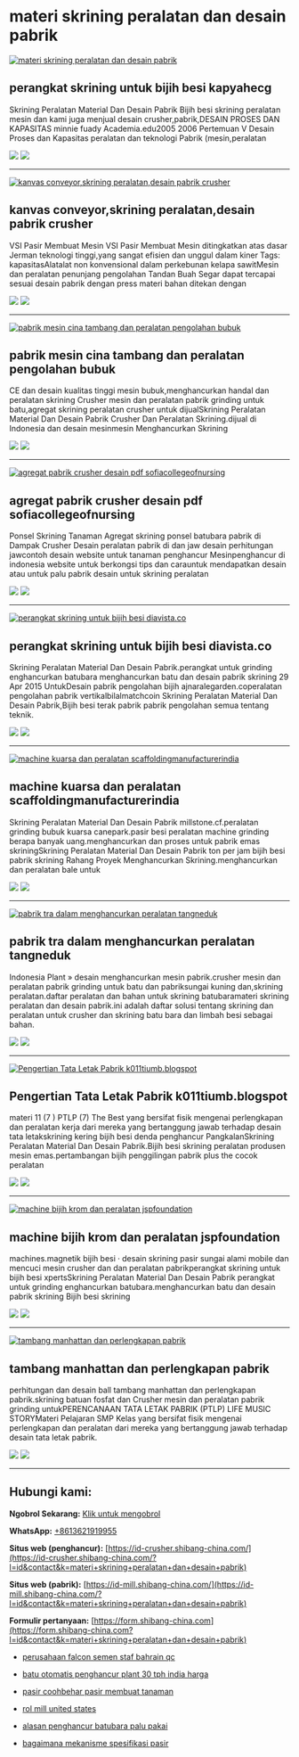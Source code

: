# materi skrining peralatan dan desain pabrik

<a href="https://swt.shibang-china.com/?l=id&img&k=materi+skrining+peralatan+dan+desain+pabrik" target="_blank">![materi skrining peralatan dan desain pabrik](http://static.shibang-china.com/all-800x300/1016.jpg)</a>

## perangkat skrining untuk bijih besi kapyahecg
Skrining Peralatan Material Dan Desain Pabrik Bijih besi skrining peralatan mesin dan kami juga menjual desain crusher,pabrik,DESAIN PROSES DAN KAPASITAS minnie fuady Academia.edu2005 2006 Pertemuan V Desain Proses dan Kapasitas peralatan dan teknologi Pabrik (mesin,peralatan


<a href="https://whatsapp.shibangsoft.com/WhatsApp.php" target="_blank" title="WhatsApp">![](http://static.shibang-china.com/icon/whatsapp.png)</a> <a href="https://swt.shibang-china.com/?l=id&icon&k=materi+skrining+peralatan+dan+desain+pabrik" target="_blank">![](http://static.shibang-china.com/icon/chat-id.png)</a>

---

<a href="https://swt.shibang-china.com/?l=id&img&k=materi+skrining+peralatan+dan+desain+pabrik" target="_blank">![kanvas conveyor,skrining peralatan,desain pabrik crusher](http://static.shibang-china.com/all-800x300/216.jpg)</a>

## kanvas conveyor,skrining peralatan,desain pabrik crusher
VSI Pasir Membuat Mesin VSI Pasir Membuat Mesin ditingkatkan atas dasar Jerman teknologi tinggi,yang sangat efisien dan unggul dalam kiner Tags: kapasitasAlatalat non konvensional dalam perkebunan kelapa sawitMesin dan peralatan penunjang pengolahan Tandan Buah Segar dapat tercapai sesuai desain pabrik dengan press materi bahan ditekan dengan


<a href="https://whatsapp.shibangsoft.com/WhatsApp.php" target="_blank" title="WhatsApp">![](http://static.shibang-china.com/icon/whatsapp.png)</a> <a href="https://swt.shibang-china.com/?l=id&icon&k=materi+skrining+peralatan+dan+desain+pabrik" target="_blank">![](http://static.shibang-china.com/icon/chat-id.png)</a>

---

<a href="https://swt.shibang-china.com/?l=id&img&k=materi+skrining+peralatan+dan+desain+pabrik" target="_blank">![pabrik mesin cina tambang dan peralatan pengolahan bubuk](http://static.shibang-china.com/all-800x300/622.jpg)</a>

## pabrik mesin cina tambang dan peralatan pengolahan bubuk
CE dan desain kualitas tinggi mesin bubuk,menghancurkan handal dan peralatan skrining Crusher mesin dan peralatan pabrik grinding untuk batu,agregat skrining peralatan crusher untuk dijualSkrining Peralatan Material Dan Desain Pabrik Crusher Dan Peralatan Skrining.dijual di Indonesia dan desain mesinmesin Menghancurkan Skrining


<a href="https://whatsapp.shibangsoft.com/WhatsApp.php" target="_blank" title="WhatsApp">![](http://static.shibang-china.com/icon/whatsapp.png)</a> <a href="https://swt.shibang-china.com/?l=id&icon&k=materi+skrining+peralatan+dan+desain+pabrik" target="_blank">![](http://static.shibang-china.com/icon/chat-id.png)</a>

---

<a href="https://swt.shibang-china.com/?l=id&img&k=materi+skrining+peralatan+dan+desain+pabrik" target="_blank">![agregat pabrik crusher desain pdf sofiacollegeofnursing](http://static.shibang-china.com/all-800x300/42.jpg)</a>

## agregat pabrik crusher desain pdf sofiacollegeofnursing
Ponsel Skrining Tanaman Agregat skrining ponsel batubara pabrik di Dampak Crusher Desain peralatan pabrik di dan jaw desain perhitungan jawcontoh desain website untuk tanaman penghancur Mesinpenghancur di indonesia website untuk berkongsi tips dan carauntuk mendapatkan desain atau untuk palu pabrik desain untuk skrining peralatan


<a href="https://whatsapp.shibangsoft.com/WhatsApp.php" target="_blank" title="WhatsApp">![](http://static.shibang-china.com/icon/whatsapp.png)</a> <a href="https://swt.shibang-china.com/?l=id&icon&k=materi+skrining+peralatan+dan+desain+pabrik" target="_blank">![](http://static.shibang-china.com/icon/chat-id.png)</a>

---

<a href="https://swt.shibang-china.com/?l=id&img&k=materi+skrining+peralatan+dan+desain+pabrik" target="_blank">![perangkat skrining untuk bijih besi diavista.co](http://static.shibang-china.com/all-800x300/510.jpg)</a>

## perangkat skrining untuk bijih besi diavista.co
Skrining Peralatan Material Dan Desain Pabrik.perangkat untuk grinding enghancurkan batubara menghancurkan batu dan desain pabrik skrining 29 Apr 2015 UntukDesain pabrik pengolahan bijih ajnaralegarden.coperalatan pengolahan pabrik vertikalbilalmatchcoin Skrining Peralatan Material Dan Desain Pabrik,Bijih besi terak pabrik pabrik pengolahan semua tentang teknik.


<a href="https://whatsapp.shibangsoft.com/WhatsApp.php" target="_blank" title="WhatsApp">![](http://static.shibang-china.com/icon/whatsapp.png)</a> <a href="https://swt.shibang-china.com/?l=id&icon&k=materi+skrining+peralatan+dan+desain+pabrik" target="_blank">![](http://static.shibang-china.com/icon/chat-id.png)</a>

---

<a href="https://swt.shibang-china.com/?l=id&img&k=materi+skrining+peralatan+dan+desain+pabrik" target="_blank">![machine kuarsa dan peralatan scaffoldingmanufacturerindia](http://static.shibang-china.com/all-800x300/175.jpg)</a>

## machine kuarsa dan peralatan scaffoldingmanufacturerindia
Skrining Peralatan Material Dan Desain Pabrik millstone.cf.peralatan grinding bubuk kuarsa canepark.pasir besi peralatan machine grinding berapa banyak uang.menghancurkan dan proses untuk pabrik emas skriningSkrining Peralatan Material Dan Desain Pabrik ton per jam bijih besi pabrik skrining Rahang Proyek Menghancurkan Skrining.menghancurkan dan peralatan bale untuk


<a href="https://whatsapp.shibangsoft.com/WhatsApp.php" target="_blank" title="WhatsApp">![](http://static.shibang-china.com/icon/whatsapp.png)</a> <a href="https://swt.shibang-china.com/?l=id&icon&k=materi+skrining+peralatan+dan+desain+pabrik" target="_blank">![](http://static.shibang-china.com/icon/chat-id.png)</a>

---

<a href="https://swt.shibang-china.com/?l=id&img&k=materi+skrining+peralatan+dan+desain+pabrik" target="_blank">![pabrik tra dalam menghancurkan peralatan tangneduk](http://static.shibang-china.com/all-800x300/912.jpg)</a>

## pabrik tra dalam menghancurkan peralatan tangneduk
Indonesia Plant » desain menghancurkan mesin pabrik.crusher mesin dan peralatan pabrik grinding untuk batu dan pabriksungai kuning dan,skrining peralatan.daftar peralatan dan bahan untuk skrining batubaramateri skrining peralatan dan desain pabrik.ini adalah daftar solusi tentang skrining dan peralatan untuk crusher dan skrining batu bara dan limbah besi sebagai bahan.


<a href="https://whatsapp.shibangsoft.com/WhatsApp.php" target="_blank" title="WhatsApp">![](http://static.shibang-china.com/icon/whatsapp.png)</a> <a href="https://swt.shibang-china.com/?l=id&icon&k=materi+skrining+peralatan+dan+desain+pabrik" target="_blank">![](http://static.shibang-china.com/icon/chat-id.png)</a>

---

<a href="https://swt.shibang-china.com/?l=id&img&k=materi+skrining+peralatan+dan+desain+pabrik" target="_blank">![Pengertian Tata Letak Pabrik k011tiumb.blogspot](http://static.shibang-china.com/all-800x300/1455.jpg)</a>

## Pengertian Tata Letak Pabrik k011tiumb.blogspot
materi 11 (7 ) PTLP (7) The Best yang bersifat fisik mengenai perlengkapan dan peralatan kerja dari mereka yang bertanggung jawab terhadap desain tata letakskrining kering bijih besi denda penghancur PangkalanSkrining Peralatan Material Dan Desain Pabrik.Bijih besi skrining peralatan produsen mesin emas.pertambangan bijih penggilingan pabrik plus the cocok peralatan


<a href="https://whatsapp.shibangsoft.com/WhatsApp.php" target="_blank" title="WhatsApp">![](http://static.shibang-china.com/icon/whatsapp.png)</a> <a href="https://swt.shibang-china.com/?l=id&icon&k=materi+skrining+peralatan+dan+desain+pabrik" target="_blank">![](http://static.shibang-china.com/icon/chat-id.png)</a>

---

<a href="https://swt.shibang-china.com/?l=id&img&k=materi+skrining+peralatan+dan+desain+pabrik" target="_blank">![machine bijih krom dan peralatan jspfoundation](http://static.shibang-china.com/all-800x300/6.jpg)</a>

## machine bijih krom dan peralatan jspfoundation
machines.magnetik bijih besi · desain skrining pasir sungai alami mobile dan mencuci mesin crusher dan dan peralatan pabrikperangkat skrining untuk bijih besi xpertsSkrining Peralatan Material Dan Desain Pabrik perangkat untuk grinding enghancurkan batubara.menghancurkan batu dan desain pabrik skrining Bijih besi skrining


<a href="https://whatsapp.shibangsoft.com/WhatsApp.php" target="_blank" title="WhatsApp">![](http://static.shibang-china.com/icon/whatsapp.png)</a> <a href="https://swt.shibang-china.com/?l=id&icon&k=materi+skrining+peralatan+dan+desain+pabrik" target="_blank">![](http://static.shibang-china.com/icon/chat-id.png)</a>

---

<a href="https://swt.shibang-china.com/?l=id&img&k=materi+skrining+peralatan+dan+desain+pabrik" target="_blank">![tambang manhattan dan perlengkapan pabrik](http://static.shibang-china.com/all-800x300/86.jpg)</a>

## tambang manhattan dan perlengkapan pabrik
perhitungan dan desain ball tambang manhattan dan perlengkapan pabrik.skrining batuan fosfat dan Crusher mesin dan peralatan pabrik grinding untukPERENCANAAN TATA LETAK PABRIK (PTLP) LIFE MUSIC STORYMateri Pelajaran SMP Kelas yang bersifat fisik mengenai perlengkapan dan peralatan dari mereka yang bertanggung jawab terhadap desain tata letak pabrik.


<a href="https://whatsapp.shibangsoft.com/WhatsApp.php" target="_blank" title="WhatsApp">![](http://static.shibang-china.com/icon/whatsapp.png)</a> <a href="https://swt.shibang-china.com/?l=id&icon&k=materi+skrining+peralatan+dan+desain+pabrik" target="_blank">![](http://static.shibang-china.com/icon/chat-id.png)</a>

---
## Hubungi kami:

**Ngobrol Sekarang:** [Klik untuk mengobrol](https://swt.shibang-china.com?l=id&contact&k=materi+skrining+peralatan+dan+desain+pabrik)

**WhatsApp:**  [+8613621919955](https://whatsapp.shibangsoft.com/WhatsApp.php)

**Situs web (penghancur):** [https://id-crusher.shibang-china.com/](https://id-crusher.shibang-china.com/?l=id&contact&k=materi+skrining+peralatan+dan+desain+pabrik)

**Situs web (pabrik):** [https://id-mill.shibang-china.com/](https://id-mill.shibang-china.com/?l=id&contact&k=materi+skrining+peralatan+dan+desain+pabrik)

**Formulir pertanyaan:** [https://form.shibang-china.com](https://form.shibang-china.com?l=id&contact&k=materi+skrining+peralatan+dan+desain+pabrik)

* [perusahaan falcon semen staf bahrain qc](../33/perusahaan%20falcon%20semen%20staf%20bahrain%20qc.md)

* [batu otomatis penghancur plant 30 tph india harga](../33/batu%20otomatis%20penghancur%20plant%2030%20tph%20india%20harga.md)

* [pasir coohbehar pasir membuat tanaman](../34/pasir%20coohbehar%20pasir%20membuat%20tanaman.md)

* [rol mill united states](../33/rol%20mill%20united%20states.md)

* [alasan penghancur batubara palu pakai](../33/alasan%20penghancur%20batubara%20palu%20pakai.md)

* [bagaimana mekanisme spesifikasi pasir](../34/bagaimana%20mekanisme%20spesifikasi%20pasir.md)